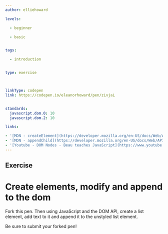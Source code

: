 ```yaml
---
author: elliehoward

levels:

  - beginner

  - basic


tags:

  - introduction


type: exercise



linkType: codepen
link: https://codepen.io/eleanorhoward/pen/zLvjaL


standards:
  javascript.dom.0: 10
  javascript.dom.2: 10

links:

- '[MDN - createElement](https://developer.mozilla.org/en-US/docs/Web/API/Document/createElement)'
- '[MDN - appendChild](https://developer.mozilla.org/en-US/docs/Web/API/Node/appendChild)'
- '[Youtube - DOM Nodes - Beau teaches JavaScript](https://www.youtube.com/watch?v=BWVoPxob5DU)'
---
```



## Exercise

# Create elements, modify and append to the dom

Fork this pen. Then using JavaScript and the DOM API, create a list element, add text to it and append it to the unstyled list element.

Be sure to submit your forked pen!
